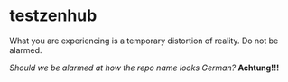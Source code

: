 # testzenhub

What you are experiencing is a temporary distortion of reality. Do not be alarmed.

_Should we be alarmed at how the repo name looks German?_ **Achtung!!!**
